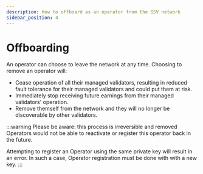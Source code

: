 ```yaml
---
description: How to offboard as an operator from the SSV network
sidebar_position: 4
---
```


# Offboarding

An operator can choose to leave the network at any time. Choosing to remove an operator will:

* Cease operation of all their managed validators, resulting in reduced fault tolerance for their managed validators and could put them at risk.
* Immediately stop receiving future earnings from their managed validators' operation.
* Remove themself from the network and they will no longer be discoverable by other validators.

:::warning
Please be aware: this process is irreversible and removed Operators would not be able to reactivate or register this operator back in the future.

Attempting to register an Operator using the same private key will result in an error. In such a case, Operator registration must be done with with a new key.
:::
